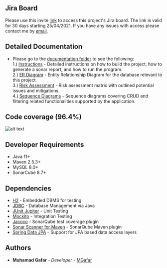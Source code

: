 ## Jira Board

Please use this invite [link](https://id.atlassian.com/invite/p/jira-software?id=-vV6klRCR02Txd-e6eCFRg) to access this project's Jira board. The link is valid for 30 days starting 25/04/2021. If you have any issues with access please contact me by [email](mailto:muhamad_gafar@hotmail.com).

## Detailed Documentation

* Please go to the [documentation folder](https://github.com/MGafar/Ticket-System-Back-End/tree/main/Documentation) to see the following: <br />
1.) [Instructions](https://github.com/MGafar/Ticket-System-Back-End/tree/main/Documentation/Instructions.pdf) - Detailed instructions on how to build the project, how to generate a sonar report, and how to run the program. <br />
2.) [ER Diagram](https://github.com/MGafar/Ticket-System-Back-End/tree/main/Documentation/ERD.pdf) - Entity Relationship Diagram for the database relevant to this project. <br />
3.) [Risk Assessment](https://github.com/MGafar/Ticket-System-Back-End/tree/main/Documentation/Risk-Assessment.pdf) - Risk assessment matrix with outlined potential issues and mitigations. <br />
4.) [Sequence Diagrams](https://github.com/MGafar/Ticket-System-Back-End/tree/main/Documentation/Sequence-Diagrams.pdf) - Sequence diagrams covering CRUD and filtering related functionalities supported by the application. <br />

## Code coverage (96.4%)
![alt text](https://i.imgur.com/BFVItgy.png)

## Developer Requirements

* Java 11+
* Maven 2.5.3+
* MySQL 8.0+
* SonarCube 8.7+

## Dependencies

* [H2](https://h2database.com) - Embedded DBMS for testing
* [JDBC](https://docs.oracle.com/javase/8/docs/technotes/guides/jdbc/) - Database Management via Java
* [JUnit Jupiter](https://junit.org/junit5) - Unit Testing
* [Mockito](https://site.mockito.org/) - Integration Testing
* [Jacoco](https://docs.sonarqube.org/display/SONARQUBE45/JaCoCo+Plugin) - SonarQube test coverage plugin
* [Sonar Scanner for Maven](http://sonarsource.github.io/sonar-scanner-maven/) - SonarQube Maven plugin
* [Spring Data JPA](https://spring.io/projects/spring-data-jpa) - Support for JPA based data access layers

## Authors
* **Muhamad Gafar** - *Developer* - [MGafar](https://github.com/MGafar)
